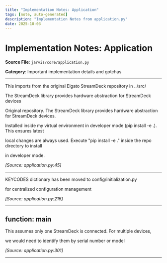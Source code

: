 ```yaml
---
title: "Implementation Notes: Application"
tags: [note, auto-generated]
description: "Implementation Notes from application.py"
date: 2025-10-03
---
```


# Implementation Notes: Application

**Source File**: `jarvis/core/application.py`

**Category**: Important implementation details and gotchas

---

<a id="general-1"></a>

This imports from the original Elgato StreamDeck repository in ../src/

The StreamDeck library provides hardware abstraction for StreamDeck devices

Original repository. The StreamDeck library provides hardware abstraction for StreamDeck devices.

Installed inside my virtual environment in developer mode (pip install -e .). This ensures latest

local changes are always used. Execute "pip install -e ." inside the repo directory to install

in developer mode.

*[Source: application.py:45]*

---

<a id="general-2"></a>

KEYCODES dictionary has been moved to config/initialization.py

for centralized configuration management

*[Source: application.py:216]*

---

## function: main

<a id="function:-main-1"></a>

This assumes only one StreamDeck is connected. For multiple devices,

we would need to identify them by serial number or model

*[Source: application.py:301]*

---

